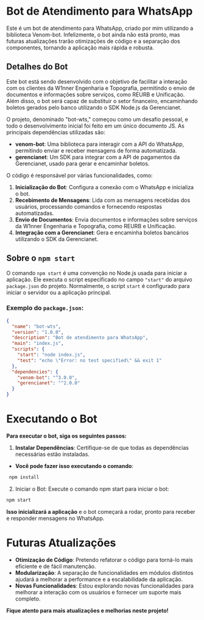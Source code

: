 # Bot de Atendimento para WhatsApp

Este é um bot de atendimento para WhatsApp, criado por mim utilizando a biblioteca Venom-bot. Infelizmente, o bot ainda não está pronto, mas futuras atualizações trarão otimizações de código e a separação dos componentes, tornando a aplicação mais rápida e robusta.

## Detalhes do Bot

Este bot está sendo desenvolvido com o objetivo de facilitar a interação com os clientes da W1nner Engenharia e Topografia, permitindo o envio de documentos e informações sobre serviços, como REURB e Unificação. Além disso, o bot será capaz de substituir o setor financeiro, encaminhando boletos gerados pelo banco utilizando o SDK Node.js da Gerencianet.

O projeto, denominado "bot-wts," começou como um desafio pessoal, e todo o desenvolvimento inicial foi feito em um único documento JS. As principais dependências utilizadas são:

- **venom-bot**: Uma biblioteca para interagir com a API do WhatsApp, permitindo enviar e receber mensagens de forma automatizada.
- **gerencianet**: Um SDK para integrar com a API de pagamentos da Gerencianet, usado para gerar e encaminhar boletos.

O código é responsável por várias funcionalidades, como:

1. **Inicialização do Bot**: Configura a conexão com o WhatsApp e inicializa o bot.
2. **Recebimento de Mensagens**: Lida com as mensagens recebidas dos usuários, processando comandos e fornecendo respostas automatizadas.
3. **Envio de Documentos**: Envia documentos e informações sobre serviços da W1nner Engenharia e Topografia, como REURB e Unificação.
4. **Integração com a Gerencianet**: Gera e encaminha boletos bancários utilizando o SDK da Gerencianet.

## Sobre o `npm start`

O comando `npm start` é uma convenção no Node.js usada para iniciar a aplicação. Ele executa o script especificado no campo `"start"` do arquivo `package.json` do projeto. Normalmente, o script `start` é configurado para iniciar o servidor ou a aplicação principal.

### Exemplo do `package.json`:

```json
{
  "name": "bot-wts",
  "version": "1.0.0",
  "description": "Bot de atendimento para WhatsApp",
  "main": "index.js",
  "scripts": {
    "start": "node index.js",
    "test": "echo \"Error: no test specified\" && exit 1"
  },
  "dependencies": {
    "venom-bot": "^3.0.0",
    "gerencianet": "^2.0.0"
  }
}
```

# Executando o Bot
 **Para executar o bot, siga os seguintes passos:**
 1. **Instalar Dependências**: Certifique-se de que todas as dependências necessárias estão instaladas.
   - **Você pode fazer isso executando o comando**:
```sh
 npm install
```
  2. Iniciar o Bot: Execute o comando npm start para iniciar o bot:
  ```sh
 npm start
```
**Isso inicializará a aplicação** e o bot começará a rodar, pronto para receber e responder mensagens no WhatsApp.
# Futuras Atualizações
- **Otimização de Código**: Pretendo refatorar o código para torná-lo mais eficiente e de fácil manutenção.
- **Modularização**: A separação de funcionalidades em módulos distintos ajudará a melhorar a performance e a escalabilidade da aplicação.
- **Novas Funcionalidades**: Estou explorando novas funcionalidades para melhorar a interação com os usuários e fornecer um suporte mais completo.

**Fique atento para mais atualizações e melhorias neste projeto!**
